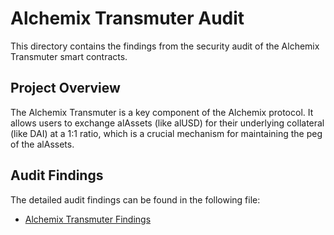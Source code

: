 # Alchemix Transmuter Audit

This directory contains the findings from the security audit of the Alchemix Transmuter smart contracts.

## Project Overview

The Alchemix Transmuter is a key component of the Alchemix protocol. It allows users to exchange alAssets (like alUSD) for their underlying collateral (like DAI) at a 1:1 ratio, which is a crucial mechanism for maintaining the peg of the alAssets.

## Audit Findings

The detailed audit findings can be found in the following file:

- [Alchemix Transmuter Findings](./Alchemix-Transmuter.md) 
